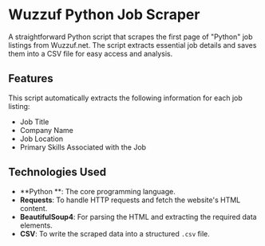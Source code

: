 # Wuzzuf Python Job Scraper

A straightforward Python script that scrapes the first page of "Python" job listings from Wuzzuf.net. The script extracts essential job details and saves them into a CSV file for easy access and analysis.
## Features
This script automatically extracts the following information for each job listing:
- Job Title
- Company Name
- Job Location
- Primary Skills Associated with the Job

## Technologies Used

- **Python **: The core programming language.
- **Requests**: To handle HTTP requests and fetch the website's HTML content.
- **BeautifulSoup4**: For parsing the HTML and extracting the required data elements.
- **CSV**: To write the scraped data into a structured `.csv` file.
